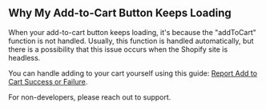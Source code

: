 ## Why My Add-to-Cart Button Keeps Loading

When your add-to-cart button keeps loading, it's because the "addToCart" function is not handled. Usually, this function is handled automatically, but there is a possibility that this issue occurs when the Shopify site is headless.

You can handle adding to your cart yourself using this guide: [Report Add to Cart Success or Failure](https://developers.gotolstoy.com/javascript-sdk/subscriptions#report-add-to-cart-success-or-failure).

For non-developers, please reach out to support.